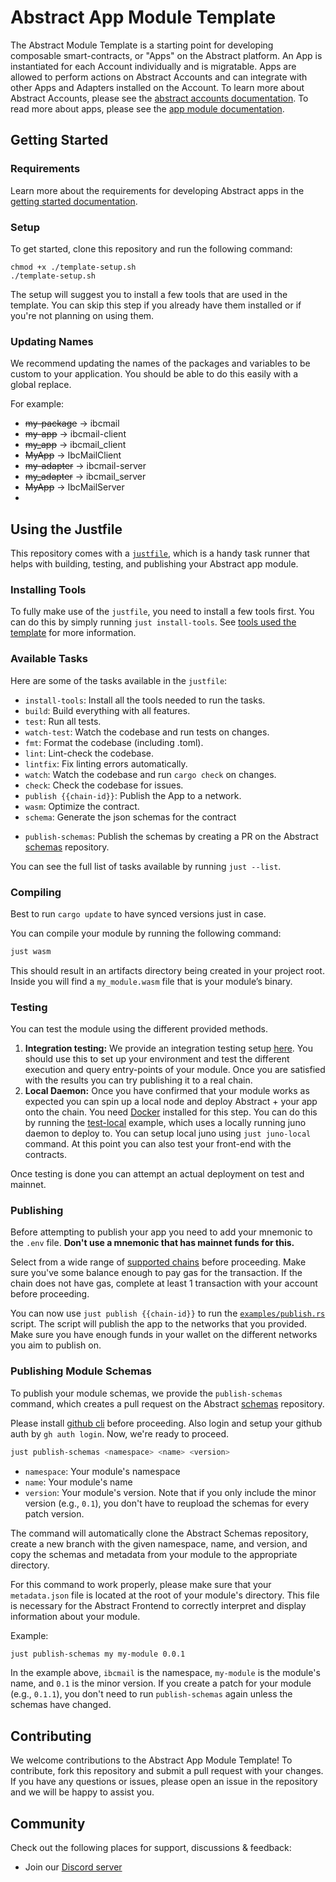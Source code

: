# Abstract App Module Template

The Abstract Module Template is a starting point for developing composable smart-contracts, or "Apps" on the Abstract platform. An App is instantiated for each Account individually and is migratable. Apps are allowed to perform actions on Abstract Accounts and can integrate with other Apps and Adapters installed on the Account. To learn more about Abstract Accounts, please see the [abstract accounts documentation](https://docs.abstract.money/3_framework/3_architecture.html). To read more about apps, please see the [app module documentation](https://docs.abstract.money/3_framework/6_module_types.html).

## Getting Started

### Requirements

Learn more about the requirements for developing Abstract apps in the [getting started documentation](https://docs.abstract.money/4_get_started/1_index.html).

### Setup

To get started, clone this repository and run the following command:

```shell
chmod +x ./template-setup.sh
./template-setup.sh
```

The setup will suggest you to install a few tools that are used in the template. You can skip this step if you already have them installed or if you're not planning on using them.

### Updating Names

We recommend updating the names of the packages and variables to be custom to your application. You should be able to do this easily with a global replace.

For example: 
- ~~my-package~~ -> ibcmail
- ~~my-app~~ -> ibcmail-client
- ~~my_app~~ -> ibcmail_client
- ~~MyApp~~ -> IbcMailClient
- ~~my-adapter~~ -> ibcmail-server
- ~~my_adapter~~ -> ibcmail_server
- ~~MyApp~~ -> IbcMailServer
- 

## Using the Justfile

This repository comes with a [`justfile`](https://github.com/casey/just), which is a handy task runner that helps with building, testing, and publishing your Abstract app module.

### Installing Tools

To fully make use of the `justfile`, you need to install a few tools first. You can do this by simply running `just install-tools`. See [tools used the template](https://docs.abstract.money/3_get_started/2_installation.html?#tools-used-in-the-template) for more information.

### Available Tasks

Here are some of the tasks available in the `justfile`:

- `install-tools`: Install all the tools needed to run the tasks.
- `build`: Build everything with all features.
- `test`: Run all tests.
- `watch-test`: Watch the codebase and run tests on changes.
- `fmt`: Format the codebase (including .toml).
- `lint`: Lint-check the codebase.
- `lintfix`: Fix linting errors automatically.
- `watch`: Watch the codebase and run `cargo check` on changes.
- `check`: Check the codebase for issues.
- `publish {{chain-id}}`: Publish the App to a network.
- `wasm`: Optimize the contract.
- `schema`: Generate the json schemas for the contract
<!-- - `ts-codegen`: Generate the typescript app code for the contract -->
<!-- - `ts-publish`: Publish the typescript app code to npm -->
- `publish-schemas`: Publish the schemas by creating a PR on the Abstract [schemas](https://github.com/AbstractSDK/schemas) repository.

You can see the full list of tasks available by running `just --list`.

### Compiling

Best to run `cargo update` to have synced versions just in case.

You can compile your module by running the following command:
```sh
just wasm
```
This should result in an artifacts directory being created in your project root. Inside you will find a `my_module.wasm` file that is your module’s binary.

### Testing

You can test the module using the different provided methods.

1. **Integration testing:** We provide an integration testing setup [here](./tests/integration.rs). You should use this to set up your environment and test the different execution and query entry-points of your module. Once you are satisfied with the results you can try publishing it to a real chain.
2. **Local Daemon:** Once you have confirmed that your module works as expected you can spin up a local node and deploy Abstract + your app onto the chain. You need [Docker](https://www.docker.com/) installed for this step. You can do this by running the [test-local](./examples/test-local.rs) example, which uses a locally running juno daemon to deploy to. You can setup local juno using `just juno-local` command. At this point you can also test your front-end with the contracts.

Once testing is done you can attempt an actual deployment on test and mainnet.

### Publishing

Before attempting to publish your app you need to add your mnemonic to the `.env` file. **Don't use a mnemonic that has mainnet funds for this.**

<!-- It's also assumed that you have an account and module namespace claimed with this account before publishing. You can read how to do that [here](https://docs.abstract.money/4_get_started/5_abstract_client.html). -->
Select from a wide range of [supported chains](https://orchestrator.abstract.money/chains/index.html) before proceeding. Make sure you've some balance enough to pay gas for the transaction. If the chain does not have gas, complete at least 1 transaction with your account before proceeding.

You can now use `just publish {{chain-id}}` to run the [`examples/publish.rs`](./examples/publish.rs) script. The script will publish the app to the networks that you provided. Make sure you have enough funds in your wallet on the different networks you aim to publish on.

### Publishing Module Schemas

To publish your module schemas, we provide the `publish-schemas` command, which creates a pull request on the Abstract [schemas](https://github.com/AbstractSDK/schemas) repository.

Please install [github cli](https://cli.github.com/) before proceeding. Also login and setup your github auth by `gh auth login`. Now, we're ready to proceed.

```bash
just publish-schemas <namespace> <name> <version>
```

- `namespace`: Your module's namespace
- `name`: Your module's name
- `version`: Your module's version. Note that if you only include the minor version (e.g., `0.1`), you don't have to reupload the schemas for every patch version.

The command will automatically clone the Abstract Schemas repository, create a new branch with the given namespace, name, and version, and copy the schemas and metadata from your module to the appropriate directory.

For this command to work properly, please make sure that your `metadata.json` file is located at the root of your module's directory. This file is necessary for the Abstract Frontend to correctly interpret and display information about your module.

Example:

```bash
just publish-schemas my my-module 0.0.1
```

In the example above, `ibcmail` is the namespace, `my-module` is the module's name, and `0.1` is the minor version. If you create a patch for your module (e.g., `0.1.1`), you don't need to run `publish-schemas` again unless the schemas have changed.

## Contributing

We welcome contributions to the Abstract App Module Template! To contribute, fork this repository and submit a pull request with your changes. If you have any questions or issues, please open an issue in the repository and we will be happy to assist you.

## Community
Check out the following places for support, discussions & feedback:

- Join our [Discord server](https://discord.com/invite/uch3Tq3aym)
